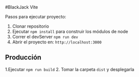 #BlackJack Vite

Pasos para ejecutar proyecto:
1. Clonar repositorio
2. Ejecutar ```npm install``` para construir los módulos de node
3. Correr el devServer ```npm run dev```
4. Abrir el proyecto en: ```http://localhost:3000```


## Producción 

1.Ejecutar ```npm run build```
2. Tomar la carpeta ```dist``` y desplegarla